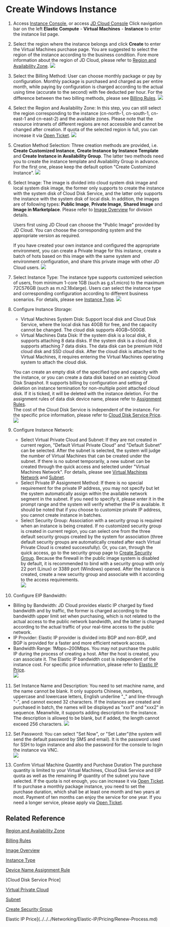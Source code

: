 # Create Windows Instance
1. Access [Instance Console][1], or access [JD Cloud Console][2] Click navigation bar on the left **Elastic Compute** - **Virtual Machines** - **Instance** to enter the instance list page.

2. Select the region where the instance belongs and click  **Create** to enter the Virtual Machines purchase page. You are suggested to select the region of the instance according to the business condition. Fore more information about the region of JD Cloud, please refer to [Region and Availability Zone](../Introduction/Region-and-AZs.md).
![](../../../../image/vm/Getting-Start-Linux-Create-Region.png)

3. Select the Billing Method: User can choose monthly package or pay by configuration. Monthly package is purchased and charged as per entire month, while paying by configuration is charged according to the actual using time (accurate to the second) with fee deducted per hour. For the difference between the two billing methods, please see [Billing Rules](../Pricing/Billing-Rules.md).
![](../../../../image/vm/Getting-Start-Linux-Create-billing.png)

4. Select the Region and Availability Zone: In this step, you can still select the region corresponding to the instance (cn-north-1, cn-south-1, cn-east-1 and cn-east-2) and the available zones. Please note that the resource intranets of different regions are not accessible and cannot be changed after creation. If quota of the selected region is full, you can increase it via [Open Ticket][3].
![](../../../../image/vm/Getting-Start-Linux-Create-Region&AZ.png)

5. Creation Method Selection: Three creation methods are provided, i.e. **Create Customized Instance**, **Create Instance by Instance Template** and **Create Instance in Availability Group**. The latter two methods need you to create the instance template and Availability Group in advance. For the first one, please keep the default option "Create Customized Instance".
![](../../../../image/vm/Getting-Start-Linux-Create-method.png)


6. Select Image: The image is divided into cloud system disk image and local system disk image, the former only supports to create the instance with the system disk of Cloud Disk Service, and the latter only supports the instance with the system disk of local disk.
	In addition, the images are of following types: **Public Image**, **Private Image**, **Shared Image** and **Image in Marketplace**. Please refer to [Image Overview](../Operation-Guide/Image/Overview.md) for division details.
	       
	Users first using JD Cloud can choose the "Public Image" provided by JD Cloud. You can choose the corresponding system and the appropriate version as required.
	
	If you have created your own instance and configured the appropriate environment, you can create a Private Image for this instance, create a batch of hots based on this image with the same system and environment configuration, and share this private image with other JD Cloud users. 
![](../../../../image/vm/Getting-Start-Windows-Create-image.png)

7. Select Instance Type: The instance type supports customized selection of users, from minimum 1-core 1GB (such as g.s1.micro) to the maximum 72C576GB (such as m.n2.18xlarge). Users can select the instance type and corresponding configuration according to different business scenarios. For details, please see [Instance Type](../Introduction/Instance-Type-Family.md).
![](../../../../image/vm/Getting-Start-Linux-Create-type.png)

8. Configure Instance Storage:
   * Virtual Machines System Disk: Support local disk and Cloud Disk Service, where the local disk has 40GB for free, and the capacity cannot be changed. The cloud disk supports 40GB~500GB.                   
   * Virtual Machines Data Disk: If the system disk is a local disk, it supports attaching 8 data disks. If the system disk is a cloud disk, it supports attaching 7 data disks. The data disk can be premium Hdd cloud disk and SSD cloud disk. After the cloud disk is attached to the Virtual Machines, it requires entering the Virtual Machines operating system to attach the cloud disk.       
   
    You can create an empty disk of the specified type and capacity with the instance, or you can create a data disk based on an existing Cloud Disk Snapshot. It supports billing by configuration and setting of deletion on instance termination for non-multiple point attached cloud disk. If it is ticked, it will be deleted with the instance deletion. For the assignment rules of data disk device name, please refer to [Assignment Rules](../Operation-Guide/Cloud-Disk/Assign-Device-Name.md).      
	The cost of the Cloud Disk Service is independent of the instance. For the specific price information, please refer to [Cloud Disk Service Price]().
![](../../../../image/vm/Getting-Start-Linux-Create-disk.png)

9. Configure Instance Network:
   * Select Virtual Private Cloud and Subnet: If they are not created in current region, "Default Virtual Private Cloud" and "Default Subnet" can be selected. After the subnet is selected, the system will judge the number of Virtual Machines that can be created under the subnet. If there is no subnet temporarily, a new subnet can be created through the quick access and selected under "Virtual Machines Network". For details, please see [Virtual Machines Network](../../../Networking/Virtual-Private-Cloud/Introduction/Functions/VPC.md) and [Subnet](../../../Networking/Virtual-Private-Cloud/Introduction/Functions/Subnet.md).
   * Select Private IP Assignment Method: If there is no special requirement for the private IP address, you may not specify but let the system automatically assign within the available network segment in the subnet. If you need to specify it, please enter it in the prompt range and the system will verify whether the IP is available. It should be noted that if you choose to customize private IP address, you cannot create instance in batches.
   * Select Security Group: Association with a security group is required when an instance is being created. If no customized security group is created in current region, you can select one from the three default security groups created by the system for association (three default security groups are automatically created after each Virtual Private Cloud is created successfully). Or, you can, through the quick access, go to the security group page to [Create Security Group](../Operation-Guide/Security-Group/Create-Security-Group.md). Because the firewall in the public image system is disabled by default, it is recommended to bind with a security group with only 22 port (Linux) or 3389 port (Windows) opened. After the instance is created, create a new security group and associate with it according to the access requirements.    
![](../../../../image/vm/Getting-Start-Linux-Create-network.png)

10. Configure EIP Bandwidth:
   * Billing by Bandwidth: JD Cloud provides elastic IP charged by fixed bandwidth and by traffic, the former is charged according to the bandwidth upper limit set when purchasing, which is not related to the actual access to the public network bandwidth, and the latter is charged according to the actual traffic of your real-time access to the public network.
   * IP Provider: Elastic IP provider is divided into BGP and non-BGP, and BGP is provided for a faster and more efficient network access.                
   * Bandwidth Range: 1Mbps~200Mbps.
You may not purchase the public IP during the process of creating a host. After the host is created, you can associate it. The Elastic IP bandwidth cost is independent of the instance cost. For specific price information, please refer to [Elastic IP Price](../../../Networking/Elastic-IP/Pricing/Price-Overview.md).      
![](../../../../image/vm/Getting-Start-Linux-Create-IP.png)

11. Set Instance Name and Description:
You need to set machine name, and the name cannot be blank. It only supports Chinese, numbers, uppercase and lowercase letters, English underline "_" and line-through "-", and cannot exceed 32 characters. If the instances are created and purchased in batch, the names will be displayed as "xxx1" and "xxx2" in sequence. Meanwhile, it supports adding description to the instance. The description is allowed to be blank, but if added, the length cannot exceed 256 characters.
![](../../../../image/vm/Getting-Start-Linux-Create-information.png)

12. Set Password:
You can select "Set Now", or "Set Later"(the system will send the default password by SMS and email). It is the password used for SSH to login instance and also the password for the console to login the instance via VNC.                
![](../../../../image/vm/Getting-Start-Windows-Create-login.png)

13. Confirm Virtual Machine Quantity and Purchase Duration
The purchase quantity is limited to your Virtual Machines, Cloud Disk Service and EIP quota as well as the remaining IP quantity of the subnet you have selected. If the quota is not enough, you can increase it via [Open Ticket][1].
If to purchase a monthly package instance, you need to set the purchase duration, which shall be at least one month and two years at most. Payment of ten months can enjoy the service for one year. If you need a longer service, please apply via [Open Ticket][3].

## Related Reference

[Region and Availability Zone](../Introduction/Region-and-AZs.md)

[Billing Rules](../Pricing/Billing-Rules.md)

[Image Overview](../Operation-Guide/Image/Overview.md)

[Instance Type](../Introduction/Instance-Type-Family.md)

[Device Name Assignment Rule](../Operation-Guide/Cloud-Disk/Assign-Device-Name.md)

[Cloud Disk Service Price]

[Virtual Private Cloud](../../../Networking/Virtual-Private-Cloud/Introduction/Functions/VPC.md)

[Subnet](../../../Networking/Virtual-Private-Cloud/Introduction/Functions/Subnet.md)

[Create Security Group](../Operation-Guide/Security-Group/Create-Security-Group.md)

Elastic IP Price](../../../Networking/Elastic-IP/Pricing/Renew-Process.md)


  [1]: ./images/Getting-Start-Linux-Create-Region.png "Getting-Start-Linux-Create-Region.png"
  [2]: ./images/Getting-Start-Linux-Create-billing.png "Getting-Start-Linux-Create-billing.png"
  [3]: https://ticket.jdcloud.com/myorder/submit
  [4]: ./images/Getting-Start-Windows-Create-image.png "Getting-Start-Windows-Create-image.png"
  [5]: ./images/Getting-Start-Windows-Create-image.png "Getting-Start-Windows-Create-image.png"
  [6]: ./images/Getting-Start-Linux-Create-type.png "Getting-Start-Linux-Create-type.png"
  [7]: ./images/Getting-Start-Linux-Create-disk.png "Getting-Start-Linux-Create-disk.png"
  [8]: ./images/Getting-Start-Linux-Create-network.png "Getting-Start-Linux-Create-network.png"
  [9]: ./images/Getting-Start-Linux-Create-IP.png "Getting-Start-Linux-Create-IP.png"
  [10]: ./images/Getting-Start-Linux-Create-information.png "Getting-Start-Linux-Create-information.png"
  [11]: ./images/Getting-Start-Windows-Create-login.png "Getting-Start-Windows-Create-login.png"
  [12]: ./images/Getting-Start-Linux-Create-Region.png "Getting-Start-Linux-Create-Region.png"
  [13]: ./images/Getting-Start-Linux-Create-Region.png "Getting-Start-Linux-Create-Region.png"